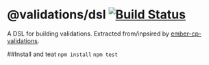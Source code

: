 # @validations/dsl [![Build Status](https://travis-ci.com/tildeio/validations-dsl.svg?token=gq3BNjgKU6A1RUgdMPPP&branch=master)](https://travis-ci.com/tildeio/validations-dsl)

A DSL for building validations. Extracted from/inpsired by [ember-cp-validations](http://offirgolan.github.io/ember-cp-validations/).

##Install and teat
`npm install`
`npm test`
